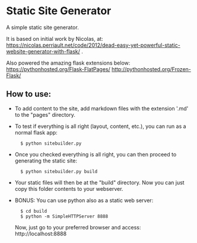 # Static Site Generator

A simple static site generator. 

It is based on initial work by Nicolas, at: https://nicolas.perriault.net/code/2012/dead-easy-yet-powerful-static-website-generator-with-flask/ .

Also powered the amazing flask extensions below:
    https://pythonhosted.org/Flask-FlatPages/
    http://pythonhosted.org/Frozen-Flask/


## How to use:

- To add content to the site, add markdown files with the extension '.md' to the "pages" directory. 

- To test if everything is all right (layout, content, etc.), you can run as a normal flask app:

        $ python sitebuilder.py 

- Once you checked everything is all right, you can then proceed to generating the static site:

        $ python sitebuilder.py build

- Your static files will then be at the "build" directory. Now you can just copy this folder contents to your webserver.

- BONUS: You can use python also as a static web server:

        $ cd build
        $ python -m SimpleHTTPServer 8888

  Now, just go to your preferred browser and access: http://localhost:8888


